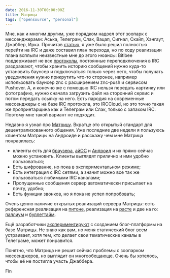 ```yaml
---
date: 2016-11-30T00:00:00Z
title: Матрица
tags: ["opensource", "personal"]
---
```


Мне, как и многим другим, уже порядком надоел этот зоопарк с мессенджерами:
Аська, Телеграм, Слак, Вацап, Сигнал, Скайп, Хэнгаут, Джаббер, Ирка.  Прочитав
[статью](https://aaronparecki.com/2015/08/29/8/why-i-live-in-irc), я уже было
решил полностью перейти на IRC и даже составил план перехода, но по ходу
реализации плана всплыли неизвестные мне до этого нюансы: Bitlbee поддерживает
не все [протоколы](https://wiki.bitlbee.org/), постоянные переподключения в IRC
раздражают, чтобы хранить историю сообщений нужно куда-то установить баунсер и
подключаться только через него, чтобы получать уведомления нужно прикрутить
что-то сторонее, например использовать баунсер znc с расширением znc-push и
сервисом Pushover. А, и конечно же с помощью IRC нельзя передать картинку или
фотографию, нужно сначала загрузить файл на сторонний сервис и потом передать
ссылку на него. Есть пародия на современные мессенджеры с на базе IRC протокола,
это IRCCloud, но это точно такая же проприетарщина как и Телеграм или Слак,
только с запахом IRC. Поэтому мне такой вариант не подходит.

<!--
https://irc.gitter.im/
https://get.slack.help/hc/en-us/articles/201727913-Connect-to-Slack-over-IRC-and-XMPP
https://github.com/go-chat-bot/bot
-->

Недавно я узнал про [Матрицу](https://matrix.org/). Вкратце это открытый
стандарт для децентрализованного общения. Уже последние две недели
я пользуюсь клиентом Матрицы на Андроиде и расскажу чем мне Матрица понравилась:

- клиенты есть для [браузера](https://riot.im/app/), [айОС](https://matrix.org/docs/projects/client/riot-ios.html) и [Андроид](https://matrix.org/docs/projects/client/riot-android.html) и их прямо
сейчас можно установить. Клиенты выглядят прилично и ими удобно пользоваться;
- Есть шифрование, но пока в экспериментальном режиме;
- Есть интеграция с IRC сетями, а значит можно все так же пользоваться любимыми
IRC каналами;
- Пропущенные сообщения сервер автоматически присылает на почту, удобно;
- Есть функции звонков, но я пока не успел попробовать;

Очень ценно наличие открытых реализаций сервера Матрицы: есть референсная
реализация на [питоне](https://github.com/matrix-org/synapse), реализация на
[расте](https://www.ruma.io/) и две на го:
[паллиум](https://github.com/KoFish/pallium) и
[буллеттайм](https://github.com/matrix-org/bullettime).

Ещё разработчики [экспериментируют](https://live.hello-matrix.net/) с созданием
блог-платформы на базе Матрицы. Не знаю как вам, но меня статический блог всем
устраивает, хотя тем, кто делает свои тематические каналы в Телеграме, может
понравится.

Понятно, что Матрица не решит сейчас проблемы с зоопарком мессенджеров, но
выглядит он многообещающе. Очень бы хотелось, чтобы её не постигла участь
Джаббера.

Fin
